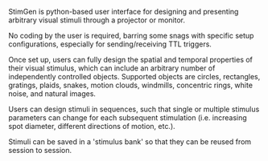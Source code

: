 StimGen is python-based user interface for designing and presenting arbitrary visual stimuli through a projector or monitor.

No coding by the user is required, barring some snags with specific setup configurations, especially for sending/receiving TTL triggers. 

Once set up, users can fully design the spatial and temporal properties of their visual stimulus, which can include an arbitrary number of independently controlled objects. Supported objects are circles, rectangles, gratings, plaids, snakes, motion clouds, windmills, concentric rings, white noise, and natural images.

Users can design stimuli in sequences, such that single or multiple stimulus parameters can change for each subsequent stimulation (i.e. increasing spot diameter, different directions of motion, etc.).

Stimuli can be saved in a 'stimulus bank' so that they can be reused from session to session. 
